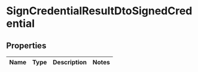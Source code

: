# SignCredentialResultDtoSignedCredential

## Properties

| Name | Type | Description | Notes |
| ---- | ---- | ----------- | ----- |
